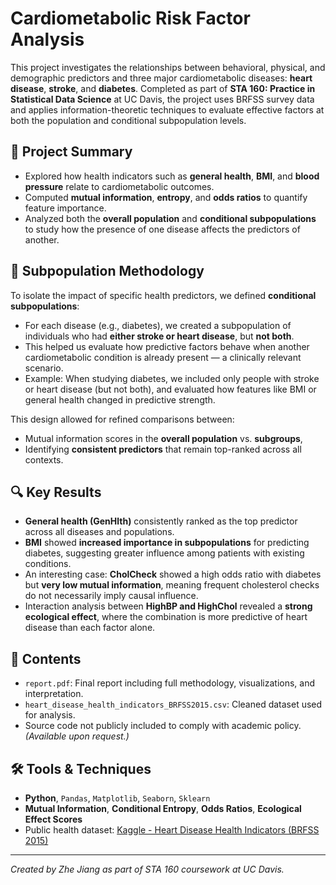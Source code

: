 # Cardiometabolic Risk Factor Analysis

This project investigates the relationships between behavioral, physical, and demographic predictors and three major cardiometabolic diseases: **heart disease**, **stroke**, and **diabetes**. Completed as part of **STA 160: Practice in Statistical Data Science** at UC Davis, the project uses BRFSS survey data and applies information-theoretic techniques to evaluate effective factors at both the population and conditional subpopulation levels.

## 📌 Project Summary

- Explored how health indicators such as **general health**, **BMI**, and **blood pressure** relate to cardiometabolic outcomes.
- Computed **mutual information**, **entropy**, and **odds ratios** to quantify feature importance.
- Analyzed both the **overall population** and **conditional subpopulations** to study how the presence of one disease affects the predictors of another.

## 🧩 Subpopulation Methodology

To isolate the impact of specific health predictors, we defined **conditional subpopulations**:
- For each disease (e.g., diabetes), we created a subpopulation of individuals who had **either stroke or heart disease**, but **not both**.
- This helped us evaluate how predictive factors behave when another cardiometabolic condition is already present — a clinically relevant scenario.
- Example: When studying diabetes, we included only people with stroke or heart disease (but not both), and evaluated how features like BMI or general health changed in predictive strength.

This design allowed for refined comparisons between:
- Mutual information scores in the **overall population** vs. **subgroups**,
- Identifying **consistent predictors** that remain top-ranked across all contexts.

## 🔍 Key Results

- **General health (GenHlth)** consistently ranked as the top predictor across all diseases and populations.
- **BMI** showed **increased importance in subpopulations** for predicting diabetes, suggesting greater influence among patients with existing conditions.
- An interesting case: **CholCheck** showed a high odds ratio with diabetes but **very low mutual information**, meaning frequent cholesterol checks do not necessarily imply causal influence.
- Interaction analysis between **HighBP and HighChol** revealed a **strong ecological effect**, where the combination is more predictive of heart disease than each factor alone.

## 📁 Contents

- `report.pdf`: Final report including full methodology, visualizations, and interpretation.
- `heart_disease_health_indicators_BRFSS2015.csv`: Cleaned dataset used for analysis.
- Source code not publicly included to comply with academic policy. *(Available upon request.)*

## 🛠️ Tools & Techniques

- **Python**, `Pandas`, `Matplotlib`, `Seaborn`, `Sklearn`
- **Mutual Information**, **Conditional Entropy**, **Odds Ratios**, **Ecological Effect Scores**
- Public health dataset: [Kaggle - Heart Disease Health Indicators (BRFSS 2015)](https://www.kaggle.com/datasets/alexteboul/heart-disease-health-indicators-dataset)

---

*Created by Zhe Jiang as part of STA 160 coursework at UC Davis.*
